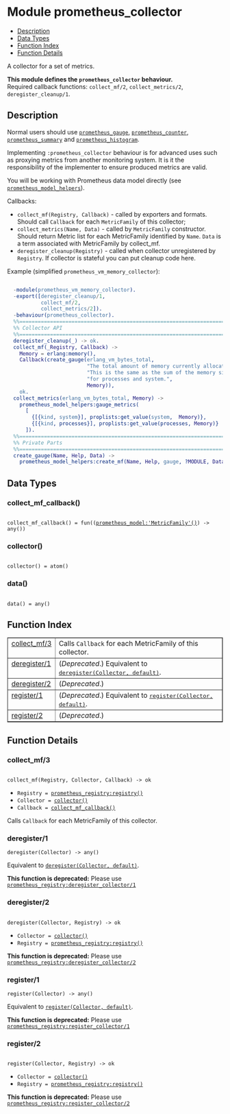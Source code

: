 

# Module prometheus_collector #
* [Description](#description)
* [Data Types](#types)
* [Function Index](#index)
* [Function Details](#functions)

A collector for a set of metrics.

__This module defines the `prometheus_collector` behaviour.__<br /> Required callback functions: `collect_mf/2`, `collect_metrics/2`, `deregister_cleanup/1`.

<a name="description"></a>

## Description ##

Normal users should use [`prometheus_gauge`](prometheus_gauge.md),
[`prometheus_counter`](prometheus_counter.md), [`prometheus_summary`](prometheus_summary.md)
and [`prometheus_histogram`](prometheus_histogram.md).

Implementing `:prometheus_collector` behaviour is for advanced uses
such as proxying metrics from another monitoring system.
It is it the responsibility of the implementer to ensure produced metrics
are valid.

You will be working with Prometheus
data model directly (see [`prometheus_model_helpers`](prometheus_model_helpers.md)).

Callbacks:
- `collect_mf(Registry, Callback)` - called by exporters and formats.
Should call `Callback` for each `MetricFamily` of this collector;
- `collect_metrics(Name, Data)` - called by `MetricFamily` constructor.
Should return Metric list for each MetricFamily identified by `Name`.
`Data` is a term associated with MetricFamily by collect_mf.
- `deregister_cleanup(Registry)` - called when collector unregistered by
`Registry`. If collector is stateful you can put cleanup code here.

Example (simplified `prometheus_vm_memory_collector`):

```erlang

  -module(prometheus_vm_memory_collector).
  -export([deregister_cleanup/1,
           collect_mf/2,
           collect_metrics/2]).
  -behaviour(prometheus_collector).
  %%====================================================================
  %% Collector API
  %%====================================================================
  deregister_cleanup(_) -> ok.
  collect_mf(_Registry, Callback) ->
    Memory = erlang:memory(),
    Callback(create_gauge(erlang_vm_bytes_total,
                          "The total amount of memory currently allocated. "
                          "This is the same as the sum of the memory size "
                          "for processes and system.",
                          Memory)),
    ok.
  collect_metrics(erlang_vm_bytes_total, Memory) ->
    prometheus_model_helpers:gauge_metrics(
      [
        {[{kind, system}], proplists:get_value(system,  Memory)},
        {[{kind, processes}], proplists:get_value(processes, Memory)}
      ]).
  %%====================================================================
  %% Private Parts
  %%====================================================================
  create_gauge(Name, Help, Data) ->
    prometheus_model_helpers:create_mf(Name, Help, gauge, ?MODULE, Data).
```

<a name="types"></a>

## Data Types ##




### <a name="type-collect_mf_callback">collect_mf_callback()</a> ###


<pre><code>
collect_mf_callback() = fun((<a href="prometheus_model.md#type-MetricFamily">prometheus_model:'MetricFamily'()</a>) -&gt; any())
</code></pre>




### <a name="type-collector">collector()</a> ###


<pre><code>
collector() = atom()
</code></pre>




### <a name="type-data">data()</a> ###


<pre><code>
data() = any()
</code></pre>

<a name="index"></a>

## Function Index ##


<table width="100%" border="1" cellspacing="0" cellpadding="2" summary="function index"><tr><td valign="top"><a href="#collect_mf-3">collect_mf/3</a></td><td>Calls <code>Callback</code> for each MetricFamily of this collector.</td></tr><tr><td valign="top"><a href="#deregister-1">deregister/1</a></td><td>(<em>Deprecated</em>.) Equivalent to <a href="#deregister-2"><tt>deregister(Collector, default)</tt></a>.</td></tr><tr><td valign="top"><a href="#deregister-2">deregister/2</a></td><td>(<em>Deprecated</em>.) </td></tr><tr><td valign="top"><a href="#register-1">register/1</a></td><td>(<em>Deprecated</em>.) Equivalent to <a href="#register-2"><tt>register(Collector, default)</tt></a>.</td></tr><tr><td valign="top"><a href="#register-2">register/2</a></td><td>(<em>Deprecated</em>.) </td></tr></table>


<a name="functions"></a>

## Function Details ##

<a name="collect_mf-3"></a>

### collect_mf/3 ###

<pre><code>
collect_mf(Registry, Collector, Callback) -&gt; ok
</code></pre>

<ul class="definitions"><li><code>Registry = <a href="prometheus_registry.md#type-registry">prometheus_registry:registry()</a></code></li><li><code>Collector = <a href="#type-collector">collector()</a></code></li><li><code>Callback = <a href="#type-collect_mf_callback">collect_mf_callback()</a></code></li></ul>

Calls `Callback` for each MetricFamily of this collector.

<a name="deregister-1"></a>

### deregister/1 ###

`deregister(Collector) -> any()`

Equivalent to [`deregister(Collector, default)`](#deregister-2).

__This function is deprecated:__ Please use [`prometheus_registry:deregister_collector/1`](prometheus_registry.md#deregister_collector-1)

<a name="deregister-2"></a>

### deregister/2 ###

<pre><code>
deregister(Collector, Registry) -&gt; ok
</code></pre>

<ul class="definitions"><li><code>Collector = <a href="#type-collector">collector()</a></code></li><li><code>Registry = <a href="prometheus_registry.md#type-registry">prometheus_registry:registry()</a></code></li></ul>

__This function is deprecated:__ Please use [`prometheus_registry:deregister_collector/2`](prometheus_registry.md#deregister_collector-2)

<a name="register-1"></a>

### register/1 ###

`register(Collector) -> any()`

Equivalent to [`register(Collector, default)`](#register-2).

__This function is deprecated:__ Please use [`prometheus_registry:register_collector/1`](prometheus_registry.md#register_collector-1)

<a name="register-2"></a>

### register/2 ###

<pre><code>
register(Collector, Registry) -&gt; ok
</code></pre>

<ul class="definitions"><li><code>Collector = <a href="#type-collector">collector()</a></code></li><li><code>Registry = <a href="prometheus_registry.md#type-registry">prometheus_registry:registry()</a></code></li></ul>

__This function is deprecated:__ Please use [`prometheus_registry:register_collector/2`](prometheus_registry.md#register_collector-2)

